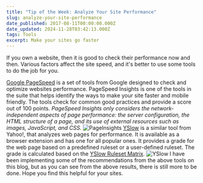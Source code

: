 ```yaml
---
title: "Tip of the Week: Analyze Your Site Performance"
slug: analyze-your-site-performance
date_published: 2017-08-11T00:00:00.000Z
date_updated: 2024-11-28T03:42:13.000Z
tags: Tools
excerpt: Make your sites go faster
---
```


If you own a website, then it is good to check their performance now and then. Various factors affect the site speed, and it's better to use some tools to do the job for you.

[Google PageSpeed](https://developers.google.com/speed/pagespeed/) is a set of tools from Google designed to check and optimize websites performance. PageSpeed Insights is one of the tools in the suite that helps identify the ways to make your site faster and mobile friendly. The tools check for common good practices and provide a score out of 100 points. *PageSpeed Insights only considers the network-independent aspects of page performance: the server configuration, the HTML structure of a page, and its use of external resources such as images, JavaScript, and CSS.*
![PageInsights](__GHOST_URL__/content/images/PageInsights.png)
[YSlow](http://yslow.org/) is a similar tool from Yahoo!, that analyzes web pages for performance. It is available as a browser extension and has one for all popular ones. It provides a grade for the web page based on a predefined ruleset or a user-defined ruleset. The grade is calculated based on the [YSlow Ruleset Matrix](http://yslow.org/ruleset-matrix/).
![YSlow](__GHOST_URL__/content/images/yslow.png)
I have been implementing some of the recommendations from the above tools on this blog, but as you can see from the above results, there is still more to be done. Hope you find this helpful for your sites.
